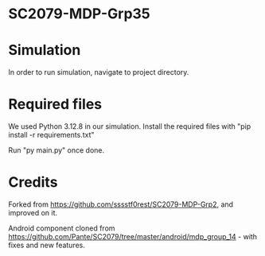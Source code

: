 # SC2079-MDP-Grp35

# Simulation
In order to run simulation, navigate to project directory.

# Required files
We used Python 3.12.8 in our simulation. 
Install the required files with "pip install -r requirements.txt"


Run "py main.py" once done.

# Credits
Forked from https://github.com/sssstf0rest/SC2079-MDP-Grp2, and improved on it.

Android component cloned from https://github.com/Pante/SC2079/tree/master/android/mdp_group_14 - with fixes and new features.